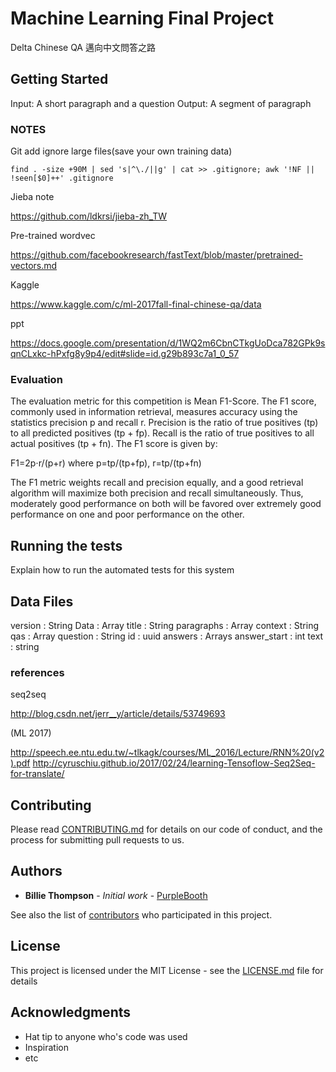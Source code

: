 # Machine Learning Final Project

Delta Chinese QA
邁向中文問答之路

## Getting Started

Input: A short paragraph and a question
Output: A segment of paragraph


### NOTES

Git add ignore large files(save your own training data)
```
find . -size +90M | sed 's|^\./||g' | cat >> .gitignore; awk '!NF || !seen[$0]++' .gitignore
```

Jieba note


https://github.com/ldkrsi/jieba-zh_TW


Pre-trained wordvec


https://github.com/facebookresearch/fastText/blob/master/pretrained-vectors.md


Kaggle


https://www.kaggle.com/c/ml-2017fall-final-chinese-qa/data


ppt

https://docs.google.com/presentation/d/1WQ2m6CbnCTkgUoDca782GPk9sqnCLxkc-hPxfg8y9p4/edit#slide=id.g29b893c7a1_0_57


### Evaluation 

The evaluation metric for this competition is Mean F1-Score. The F1 score, commonly used in information retrieval, measures accuracy using the statistics precision p and recall r. Precision is the ratio of true positives (tp) to all predicted positives (tp + fp). Recall is the ratio of true positives to all actual positives (tp + fn). The F1 score is given by:

F1=2p⋅r/(p+r)  where  p=tp/(tp+fp),  r=tp/(tp+fn)

The F1 metric weights recall and precision equally, and a good retrieval algorithm will maximize both precision and recall simultaneously. Thus, moderately good performance on both will be favored over extremely good performance on one and poor performance on the other.

## Running the tests

Explain how to run the automated tests for this system

## Data Files

version : String
Data : Array
title : String
paragraphs : Array
context : String
qas : Array
question : String
id : uuid
answers : Arrays
answer_start : int
text : string


### references

seq2seq

http://blog.csdn.net/jerr__y/article/details/53749693


(ML 2017) 

http://speech.ee.ntu.edu.tw/~tlkagk/courses/ML_2016/Lecture/RNN%20(v2).pdf
http://cyruschiu.github.io/2017/02/24/learning-Tensoflow-Seq2Seq-for-translate/


## Contributing

Please read [CONTRIBUTING.md](https://gist.github.com/PurpleBooth/b24679402957c63ec426) for details on our code of conduct, and the process for submitting pull requests to us.


## Authors

* **Billie Thompson** - *Initial work* - [PurpleBooth](https://github.com/PurpleBooth)

See also the list of [contributors](https://github.com/your/project/contributors) who participated in this project.

## License

This project is licensed under the MIT License - see the [LICENSE.md](LICENSE.md) file for details

## Acknowledgments

* Hat tip to anyone who's code was used
* Inspiration
* etc